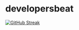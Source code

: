 # developersbeat

[![GitHub Streak](http://github-readme-streak-stats.herokuapp.com?user=developersbeat&theme=chartreuse-dark&background=000000)](https://git.io/streak-stats)
